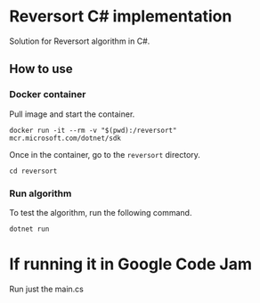 # Reversort C# implementation

Solution for Reversort algorithm in C#.

## How to use
### Docker container

Pull image and start the container.
```
docker run -it --rm -v "$(pwd):/reversort" mcr.microsoft.com/dotnet/sdk 
```
Once in the container, go to the ```reversort``` directory.

```
cd reversort
```

### Run algorithm
To test the algorithm, run the following command.

```
dotnet run
```

# If running it in Google Code Jam
Run just the main.cs
